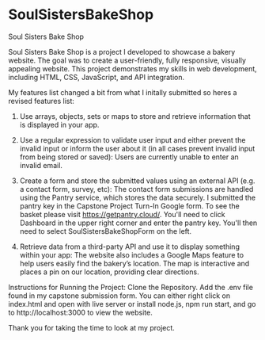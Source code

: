 # SoulSistersBakeShop
Soul Sisters Bake Shop

Soul Sisters Bake Shop is a project I developed to showcase a bakery website. The goal was to create a user-friendly, fully responsive, visually appealing website. This project demonstrates my skills in web development, including HTML, CSS, JavaScript, and API integration.

My features list changed a bit from what I initally submitted so heres a revised features list: 

1. Use arrays, objects, sets or maps to store and retrieve information that is displayed in your app.

2. Use a regular expression to validate user input and either prevent the invalid input or inform the user about it (in all cases prevent invalid input from being stored or saved): Users are currently unable to enter an invalid email.

3. Create a form and store the submitted values using an external API (e.g. a contact form, survey, etc): The contact form submissions are handled using the Pantry service, which stores the data securely. I submitted the pantry key in the Capstone Project Turn-In Google form. To see the basket please visit https://getpantry.cloud/. You'll need to click Dashboard in the upper right corner and enter the pantry key. You'll then need to select SoulSistersBakeShopForm on the left.

4. Retrieve data from a third-party API and use it to display something within your app: The website also includes a Google Maps feature to help users easily find the bakery’s location. The map is interactive and places a pin on our location, providing clear directions.


Instructions for Running the Project:
Clone the Repository. Add the .env file found in my capstone submission form. You can either right click on index.html and open with live server or install node.js, npm run start, and go to http://localhost:3000 to view the website.


Thank you for taking the time to look at my project. 